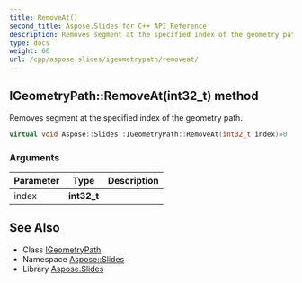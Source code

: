 ```yaml
---
title: RemoveAt()
second_title: Aspose.Slides for C++ API Reference
description: Removes segment at the specified index of the geometry path.
type: docs
weight: 66
url: /cpp/aspose.slides/igeometrypath/removeat/
---
```

## IGeometryPath::RemoveAt(int32_t) method


Removes segment at the specified index of the geometry path.

```cpp
virtual void Aspose::Slides::IGeometryPath::RemoveAt(int32_t index)=0
```


### Arguments

| Parameter | Type | Description |
| --- | --- | --- |
| index | **int32_t** |  |

## See Also

* Class [IGeometryPath](./)
* Namespace [Aspose::Slides](../)
* Library [Aspose.Slides](../../)